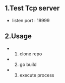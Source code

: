 ## 1.Test Tcp server
* listen port : 19999
## 2.Usage
* 1) clone repo
* 2) go build
* 3) execute process
